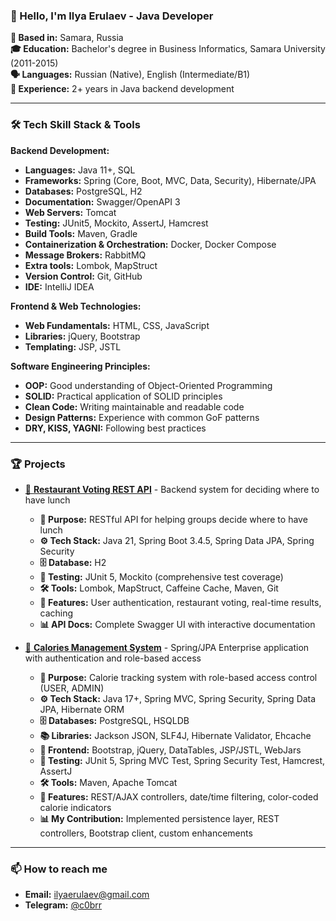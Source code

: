 ### 👋 Hello, I'm Ilya Erulaev - Java Developer

**📍 Based in:** Samara, Russia  
**🎓 Education:** Bachelor's degree in Business Informatics, Samara University (2011-2015)  
**🗣️ Languages:** Russian (Native), English (Intermediate/B1)  
**💼 Experience:** 2+ years in Java backend development 

---

### 🛠️ Tech Skill Stack & Tools

**Backend Development:**
- **Languages:** Java 11+, SQL
- **Frameworks:** Spring (Core, Boot, MVC, Data, Security), Hibernate/JPA
- **Databases:** PostgreSQL, H2
- **Documentation:** Swagger/OpenAPI 3
- **Web Servers:** Tomcat
- **Testing:** JUnit5, Mockito, AssertJ, Hamcrest
- **Build Tools:** Maven, Gradle
- **Containerization & Orchestration:** Docker, Docker Compose
- **Message Brokers:** RabbitMQ
- **Extra tools:** Lombok, MapStruct
- **Version Control:** Git, GitHub
- **IDE:** IntelliJ IDEA

**Frontend & Web Technologies:**
- **Web Fundamentals:** HTML, CSS, JavaScript
- **Libraries:** jQuery, Bootstrap
- **Templating:** JSP, JSTL

**Software Engineering Principles:**
- **OOP:** Good understanding of Object-Oriented Programming
- **SOLID:** Practical application of SOLID principles
- **Clean Code:** Writing maintainable and readable code
- **Design Patterns:** Experience with common GoF patterns
- **DRY, KISS, YAGNI:** Following best practices

---

### 🏆 Projects

- [🔭 **Restaurant Voting REST API**](https://github.com/c0brr/restaurant-voting) - Backend system for deciding where to have lunch
  - **🚀 Purpose:** RESTful API for helping groups decide where to have lunch
  - **⚙️ Tech Stack:** Java 21, Spring Boot 3.4.5, Spring Data JPA, Spring Security
  - **🗄️ Database:** H2
  - **🧪 Testing:** JUnit 5, Mockito (comprehensive test coverage)
  - **🛠️ Tools:** Lombok, MapStruct, Caffeine Cache, Maven, Git
  - **🎯 Features:** User authentication, restaurant voting, real-time results, caching
  - **📊 API Docs:** Complete Swagger UI with interactive documentation

- [🔭 **Calories Management System**](https://github.com/c0brr/calories-management) - Spring/JPA Enterprise application with authentication and role-based access
  - **🎯 Purpose:** Calorie tracking system with role-based access control (USER, ADMIN)
  - **⚙️ Tech Stack:** Java 17+, Spring MVC, Spring Security, Spring Data JPA, Hibernate ORM
  - **🗄️ Databases:** PostgreSQL, HSQLDB
  - **📚 Libraries:** Jackson JSON, SLF4J, Hibernate Validator, Ehcache
  - **🎨 Frontend:** Bootstrap, jQuery, DataTables, JSP/JSTL, WebJars
  - **🧪 Testing:** JUnit 5, Spring MVC Test, Spring Security Test, Hamcrest, AssertJ
  - **🛠️ Tools:** Maven, Apache Tomcat
  - **🚀 Features:** REST/AJAX controllers, date/time filtering, color-coded calorie indicators
  - **📊 My Contribution:** Implemented persistence layer, REST controllers, Bootstrap client, custom enhancements

---

### 📫 How to reach me

- **Email:** [ilyaerulaev@gmail.com](mailto:ilyaerulaev@gmail.com)
- **Telegram:** [@c0brr](https://t.me/c0brr)
